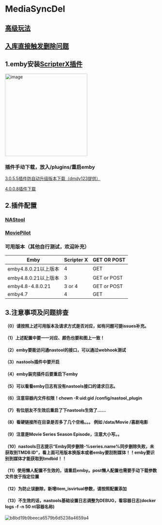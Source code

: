 # MediaSyncDel


## [高级玩法](https://github.com/thsrite/MediaSyncDel/blob/main/advanced.md)

## [入库直接触发删除问题](https://github.com/thsrite/MediaSyncDel/blob/main/issues.md)

## 1.emby安装[ScripterX插件](https://github.com/AnthonyMusgrove/Emby-ScripterX)

<img width="271" alt="image" src="https://user-images.githubusercontent.com/54088512/227704280-0238b261-c0f4-4676-8acb-71c586ad4695.png">

### 插件手动下载，放入/plugins/重启emby
[3.0.5.5插件防自动升级版本下载（dmdy123提供）](https://github.com/thsrite/MediaSyncDel/raw/main/NAStool/ScripterX3/EmbyScripterX.dll)

[4.0.0.8插件下载](https://github.com/thsrite/MediaSyncDel/raw/main/NAStool/ScripterX4/EmbyScripterX.dll)


## 2.插件配置
### [NAStool](https://github.com/thsrite/MediaSyncDel/blob/main/NAStool/NAStool.md)
### [MoviePilot](https://github.com/thsrite/MediaSyncDel/blob/main/MoviePilot/MoviePilot.md)
### 可用版本（其他自行测试，欢迎补充）
| Emby                 | Scripter X | GET OR POST |
|----------------------|------------|-------------|
| emby4.8.0.21以上版本 | 4          | GET         |
| emby4.8.0.21以上版本 | 3          | GET or POST |
| emby4.8-4.8.0.21     | 3 or 4     | GET or POST |
| emby4.7              | 4          | GET  |

## 3.注意事项及问题排查
#### （0）请按照上述可用版本及请求方式是否对应，如有问题可提issues补充。
#### （1）上述配置中要一一对应、颜色也要和图上一致！
#### （2）emby要能访问通nastool的接口，可以通过webhook测试
#### （3）nastools插件中要开启
#### （4）emby装完插件后要重启下emby
#### （5）可以看看emby日志有没有nastools接口的请求日志。
#### （6）注意容器内文件权限！chown -R uid:gid /config/nastool_plugin
#### （7）有位朋友不生效后重启了下nastools生效了……
#### （8）看硬链接所在目录是否多了几个空格。。。  例如 /data/Movie          /喜剧电影
#### （9）注意是Movie Series Season Episode，注意大小写。。
#### （10）nastools日志提示“Emby同步删除-%series.name%同步删除失败，未获取到TMDB ID”，看上面可用版本换版本或者emby要刮削媒体！！emby要识别到媒体才能获取到tmdbid！！
#### （11）使用懒人配置不生效的，请重启emby。post懒人配置也需要手动下载参数文件放于指定位置
#### （12）为防止误删除，新增item_isvirtual参数，请按照配置添加
#### （13）不生效的话，nastools基础设置日志调整为DEBUG，看容器日志(docker logs -f -n 50 nt容器名称) 
![b8bd19b9beeca6579b6d5238a4659a4](https://user-images.githubusercontent.com/54088512/228716464-964ca745-3a1f-47c4-ac9f-250306d11714.jpg)
